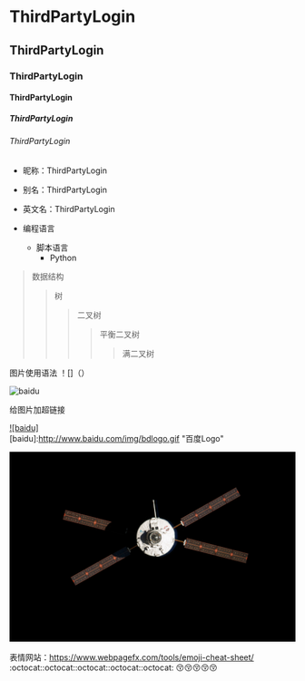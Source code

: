# ThirdPartyLogin  
## ThirdPartyLogin  
### ThirdPartyLogin 
#### ThirdPartyLogin  
##### ThirdPartyLogin  
###### ThirdPartyLogin   


* 昵称：ThirdPartyLogin  
* 别名：ThirdPartyLogin  
* 英文名：ThirdPartyLogin



* 编程语言  
    * 脚本语言  
       * Python  
      
>数据结构  
>>树  
>>>二叉树  
>>>>平衡二叉树  
>>>>>满二叉树 


图片使用语法   ！[]（）

![baidu](http://www.baidu.com/img/bdlogo.gif "百度logo")  

给图片加超链接

[![baidu]](http://baidu.com)  
[baidu]:http://www.baidu.com/img/bdlogo.gif "百度Logo"  

![为啥不行](https://github.com/hfbin/ThirdPartyLogin/blob/master/raw/image/space-2018735.jpg)  



表情网站：https://www.webpagefx.com/tools/emoji-cheat-sheet/
:octocat::octocat::octocat::octocat::octocat:
:kissing_closed_eyes::kissing_closed_eyes::kissing_closed_eyes::kissing_closed_eyes::kissing_closed_eyes:
